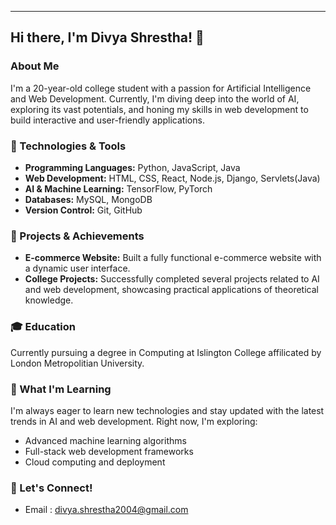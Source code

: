 ---

## Hi there, I'm Divya Shrestha! 👋

### About Me

I'm a 20-year-old college student with a passion for Artificial Intelligence and Web Development. Currently, I'm diving deep into the world of AI, exploring its vast potentials, and honing my skills in web development to build interactive and user-friendly applications.

### 🔧 Technologies & Tools

- **Programming Languages:** Python, JavaScript, Java
- **Web Development:** HTML, CSS, React, Node.js, Django, Servlets(Java)
- **AI & Machine Learning:** TensorFlow, PyTorch
- **Databases:** MySQL, MongoDB
- **Version Control:** Git, GitHub

### 🌟 Projects & Achievements

- **E-commerce Website:** Built a fully functional e-commerce website with a dynamic user interface.
- **College Projects:** Successfully completed several projects related to AI and web development, showcasing practical applications of theoretical knowledge.

### 🎓 Education

Currently pursuing a degree in Computing at Islington College affilicated by London Metropolitian University.

### 🌱 What I'm Learning

I'm always eager to learn new technologies and stay updated with the latest trends in AI and web development. Right now, I'm exploring:

- Advanced machine learning algorithms
- Full-stack web development frameworks
- Cloud computing and deployment

### 💬 Let's Connect!

- Email : divya.shrestha2004@gmail.com

